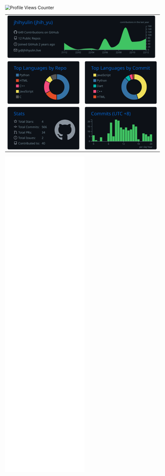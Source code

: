 ![Profile Views Counter](https://komarev.com/ghpvc/?username=jhihyulin&color=brightgreen&style=for-the-badge)

<!--
![](/profile-summary-card-output/github_dark/0-profile-details.svg)

![](/profile-summary-card-output/github_dark/1-repos-per-language.svg) | ![](/profile-summary-card-output/github_dark/2-most-commit-language.svg)
:---: | :---:
![](/profile-summary-card-output/github_dark/3-stats.svg) | ![](/profile-summary-card-output/github_dark/4-productive-time.svg)
-->

<table>
    <tbody>
        <tr>
            <td colspan="2"><img src="/profile-summary-card-output/github_dark/0-profile-details.svg"></td>
        </tr>
        <tr>
            <td><img src="/profile-summary-card-output/github_dark/1-repos-per-language.svg"></td>
            <td><img src="/profile-summary-card-output/github_dark/2-most-commit-language.svg"></td>
        </tr>
        <tr>
            <td><img src="/profile-summary-card-output/github_dark/3-stats.svg"></td>
            <td><img src="/profile-summary-card-output/github_dark/4-productive-time.svg"></td>
        </tr>
    </tbody>
</table>

![Metrics Graph](/github-metrics.svg)

